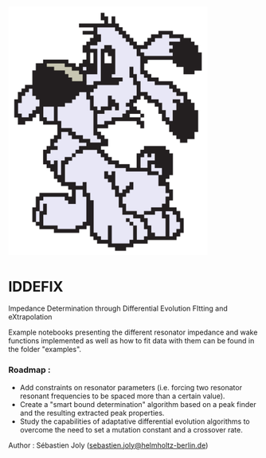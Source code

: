 # <img src="https://raw.githubusercontent.com/SebastienJoly/IDDEFIX/main/logo.png"  width="400px"/>

# IDDEFIX
Impedance Determination through Differential Evolution FItting and eXtrapolation

Example notebooks presenting the different resonator impedance and wake functions implemented as well as how to fit data with them can be found in the folder "examples".

### Roadmap :
* Add constraints on resonator parameters (i.e. forcing two resonator resonant frequencies to be spaced more than a certain value).
* Create a "smart bound determination" algorithm based on a peak finder and the resulting extracted peak properties.
* Study the capabilities of adaptative differential evolution algorithms to overcome the need to set a mutation constant and a crossover rate. 

Author : Sébastien Joly (sebastien.joly@helmholtz-berlin.de)
